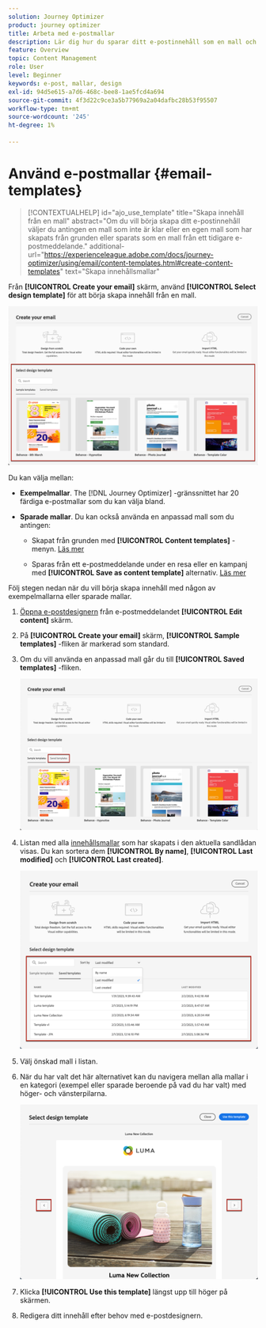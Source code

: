 ```yaml
---
solution: Journey Optimizer
product: journey optimizer
title: Arbeta med e-postmallar
description: Lär dig hur du sparar ditt e-postinnehåll som en mall och återanvänder det i Journey Optimizer
feature: Overview
topic: Content Management
role: User
level: Beginner
keywords: e-post, mallar, design
exl-id: 94d5e615-a7d6-468c-bee8-1ae5fcd4a694
source-git-commit: 4f3d22c9ce3a5b77969a2a04dafbc28b53f95507
workflow-type: tm+mt
source-wordcount: '245'
ht-degree: 1%

---
```


# Använd e-postmallar {#email-templates}

>[!CONTEXTUALHELP]
>id="ajo_use_template"
>title="Skapa innehåll från en mall"
>abstract="Om du vill börja skapa ditt e-postinnehåll väljer du antingen en mall som inte är klar eller en egen mall som har skapats från grunden eller sparats som en mall från ett tidigare e-postmeddelande."
>additional-url="https://experienceleague.adobe.com/docs/journey-optimizer/using/email/content-templates.html#create-content-templates" text="Skapa innehållsmallar"

Från **[!UICONTROL Create your email]** skärm, använd **[!UICONTROL Select design template]** för att börja skapa innehåll från en mall.

![](assets/email_designer-templates.png)

Du kan välja mellan:

* **Exempelmallar**. The [!DNL Journey Optimizer] -gränssnittet har 20 färdiga e-postmallar som du kan välja bland.

* **Sparade mallar**. Du kan också använda en anpassad mall som du antingen:

   * Skapat från grunden med **[!UICONTROL Content templates]** -menyn. [Läs mer](content-templates.md#create-template-from-scratch)

   * Sparas från ett e-postmeddelande under en resa eller en kampanj med **[!UICONTROL Save as content template]** alternativ. [Läs mer](content-templates.md#save-as-template)

Följ stegen nedan när du vill börja skapa innehåll med någon av exempelmallarna eller sparade mallar.

1. [Öppna e-postdesignern](get-started-email-design.md) från e-postmeddelandet **[!UICONTROL Edit content]** skärm.

1. På **[!UICONTROL Create your email]** skärm, **[!UICONTROL Sample templates]** -fliken är markerad som standard.

1. Om du vill använda en anpassad mall går du till **[!UICONTROL Saved templates]** -fliken.

   ![](assets/email_designer-saved-templates-tab.png)

1. Listan med alla [innehållsmallar](content-templates.md#create-content-templates) som har skapats i den aktuella sandlådan visas. Du kan sortera dem **[!UICONTROL By name]**, **[!UICONTROL Last modified]** och **[!UICONTROL Last created]**.

   ![](assets/email_designer-saved-templates-filter.png)

1. Välj önskad mall i listan.

1. När du har valt det här alternativet kan du navigera mellan alla mallar i en kategori (exempel eller sparade beroende på vad du har valt) med höger- och vänsterpilarna.

   ![](assets/email_designer-saved-templates-navigate.png)

1. Klicka **[!UICONTROL Use this template]** längst upp till höger på skärmen.

1. Redigera ditt innehåll efter behov med e-postdesignern.
